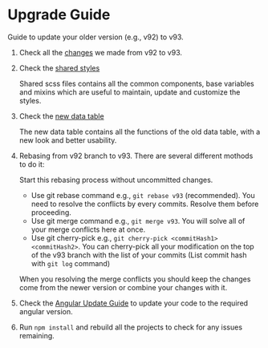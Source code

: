 # Upgrade Guide

Guide to update your older version (e.g., v92) to v93.

1. Check all the [changes](./imxweb/changes/changesFrom9.2.1To9.3.0.md) we made from v92 to v93.
1. Check the [shared styles](./imxweb/shared/scss/styles.scss)

   Shared scss files contains all the common components, base variables and mixins which are useful to maintain, update and customize the styles.

1. Check the [new data table](./imxweb/projects/qbm/src/lib/data-view/data-view-auto-table/data-view-auto-table.component.ts)

   The new data table contains all the functions of the old data table, with a new look and better usability.

1. Rebasing from v92 branch to v93. There are several different mothods to do it:

   Start this rebasing process without uncommitted changes.

   - Use git rebase command e.g., `git rebase v93` (recommended). You need to resolve the conflicts by every commits. Resolve them before proceeding.
   - Use git merge command e.g., `git merge v93`. You will solve all of your merge conflicts here at once.
   - Use git cherry-pick e.g., `git cherry-pick <commitHash1> <commitHash2>`. You can cherry-pick all your modification on the top of the v93 branch with the list of your commits (List commit hash with `git log` command)

   When you resolving the merge conflicts you should keep the changes come from the newer version or combine your changes with it.

1. Check the [Angular Update Guide](https://angular.dev/update-guide?v=14.0-18.0&l=3) to update your code to the required angular version.
1. Run `npm install` and rebuild all the projects to check for any issues remaining.
